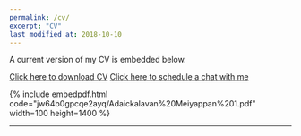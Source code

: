 ```yaml
---
permalink: /cv/
excerpt: "CV"
last_modified_at: 2018-10-10
---
```


A current version of my CV is embedded below.

<a href="https://www.dropbox.com/s/jw64b0gpcqe2ayq/Adaickalavan%20Meiyappan%201.pdf?dl=1" class="btn btn--info">Click here to download CV</a>  <a href="https://calendly.com/adai/chat" target="_blank" class="btn btn--info">Click here to schedule a chat with me</a>

{% include embedpdf.html code="jw64b0gpcqe2ayq/Adaickalavan%20Meiyappan%201.pdf" width=100 height=1400 %}

---
